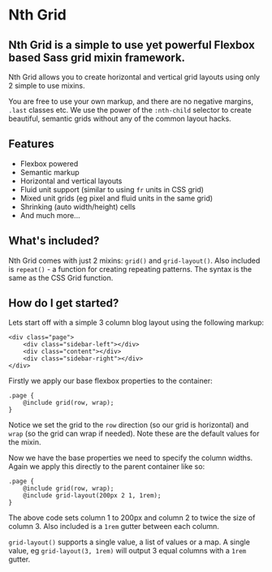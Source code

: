 # Nth Grid

## Nth Grid is a simple to use yet powerful Flexbox based Sass grid mixin framework.

Nth Grid allows you to create horizontal and vertical grid layouts using only 2 simple to use mixins.

You are free to use your own markup, and there are no negative margins, `.last` classes etc. We use the power of the `:nth-child` selector to create beautiful, semantic grids without any of the common layout hacks.

## Features
- Flexbox powered
- Semantic markup
- Horizontal and vertical layouts
- Fluid unit support (similar to using `fr` units in CSS grid)
- Mixed unit grids (eg pixel and fluid units in the same grid)
- Shrinking (auto width/height) cells
- And much more...

## What's included?
Nth Grid comes with just 2 mixins: `grid()` and `grid-layout()`.
Also included is `repeat()` - a function for creating repeating patterns. The syntax is the same as the CSS Grid function.

## How do I get started?

Lets start off with a simple 3 column blog layout using the following markup:

```
<div class="page">
    <div class="sidebar-left"></div>
    <div class="content"></div>
    <div class="sidebar-right"></div>
</div>
```

Firstly we apply our base flexbox properties to the container:
```
.page {
    @include grid(row, wrap);
}
```

Notice we set the grid to the `row` direction (so our grid is horizontal) and `wrap` (so the grid can wrap if needed). Note these are the default values for the mixin.

Now we have the base properties we need to specify the column widths.
Again we apply this directly to the parent container like so:

```
.page {
    @include grid(row, wrap);
    @include grid-layout(200px 2 1, 1rem);
}
```

The above code sets column 1 to 200px and column 2 to twice the size of column 3. Also included is a `1rem` gutter between each column.

`grid-layout()` supports a single value, a list of values or a map.
A single value, eg `grid-layout(3, 1rem)` will output 3 equal columns with a `1rem` gutter.